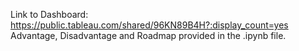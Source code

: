 Link to Dashboard: https://public.tableau.com/shared/96KN89B4H?:display_count=yes
Advantage, Disadvantage and Roadmap provided in the .ipynb file. 
